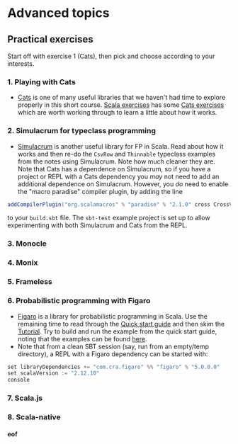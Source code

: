 # Advanced topics

## Practical exercises

Start off with exercise 1 (Cats), then pick and choose according to your interests.

### 1. Playing with Cats

* [Cats](http://typelevel.org/cats/) is one of many useful libraries that we haven't had time to explore properly in this short course. [Scala exercises](https://www.scala-exercises.org/) has some [Cats exercises](https://www.scala-exercises.org/cats) which are worth working through to learn a little about how it works.

### 2. Simulacrum for typeclass programming

* [Simulacrum](https://github.com/typelevel/simulacrum) is another useful library for FP in Scala. Read about how it works and then re-do the `CsvRow` and `Thinnable` typeclass examples from the notes using Simulacrum. Note how much cleaner they are. Note that Cats has a dependence on Simulacrum, so if you have a project or REPL with a Cats dependency you *may* not need to add an additional dependence on Simulacrum. However, you *do* need to enable the "macro paradise" compiler plugin, by adding the line
```scala
addCompilerPlugin("org.scalamacros" % "paradise" % "2.1.0" cross CrossVersion.full)
```
to your `build.sbt` file. The `sbt-test` example project is set up to allow experimenting with both Simulacrum and Cats from the REPL.

### 3. Monocle

### 4. Monix

### 5. Frameless

### 6. Probabilistic programming with Figaro

* [Figaro](https://github.com/p2t2/figaro) is a library for probabilistic programming in Scala. Use the remaining time to read through the [Quick start guide](https://github.com/p2t2/figaro/raw/master/doc/Figaro%20Quick%20Start%20Guide.pdf) and then skim the [Tutorial](https://www.cra.com/sites/default/files/pdf/Figaro_Tutorial.pdf). Try to build and run the example from the quick start guide, noting that the examples can be found [here](https://github.com/p2t2/figaro/tree/master/FigaroExamples/src/main/scala/com/cra/figaro/example).
* Note that from a clean SBT session (say, run from an empty/temp directory), a REPL with a Figaro dependency can be started with:
```scala
set libraryDependencies += "com.cra.figaro" %% "figaro" % "5.0.0.0"
set scalaVersion := "2.12.10"
console
```

### 7. Scala.js


### 8. Scala-native



#### eof

